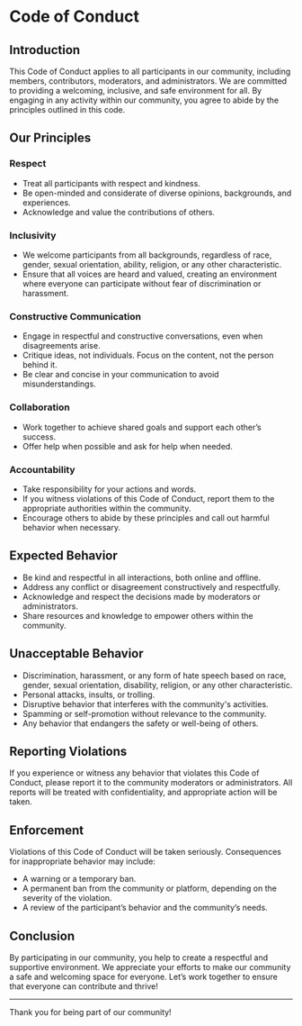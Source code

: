 # Code of Conduct

## Introduction

This Code of Conduct applies to all participants in our community, including members, contributors, moderators, and administrators. We are committed to providing a welcoming, inclusive, and safe environment for all. By engaging in any activity within our community, you agree to abide by the principles outlined in this code.

## Our Principles

### Respect

- Treat all participants with respect and kindness.
- Be open-minded and considerate of diverse opinions, backgrounds, and experiences.
- Acknowledge and value the contributions of others.

### Inclusivity

- We welcome participants from all backgrounds, regardless of race, gender, sexual orientation, ability, religion, or any other characteristic.
- Ensure that all voices are heard and valued, creating an environment where everyone can participate without fear of discrimination or harassment.

### Constructive Communication

- Engage in respectful and constructive conversations, even when disagreements arise.
- Critique ideas, not individuals. Focus on the content, not the person behind it.
- Be clear and concise in your communication to avoid misunderstandings.

### Collaboration

- Work together to achieve shared goals and support each other’s success.
- Offer help when possible and ask for help when needed.

### Accountability

- Take responsibility for your actions and words.
- If you witness violations of this Code of Conduct, report them to the appropriate authorities within the community.
- Encourage others to abide by these principles and call out harmful behavior when necessary.

## Expected Behavior

- Be kind and respectful in all interactions, both online and offline.
- Address any conflict or disagreement constructively and respectfully.
- Acknowledge and respect the decisions made by moderators or administrators.
- Share resources and knowledge to empower others within the community.

## Unacceptable Behavior

- Discrimination, harassment, or any form of hate speech based on race, gender, sexual orientation, disability, religion, or any other characteristic.
- Personal attacks, insults, or trolling.
- Disruptive behavior that interferes with the community's activities.
- Spamming or self-promotion without relevance to the community.
- Any behavior that endangers the safety or well-being of others.

## Reporting Violations

If you experience or witness any behavior that violates this Code of Conduct, please report it to the community moderators or administrators. All reports will be treated with confidentiality, and appropriate action will be taken.

## Enforcement

Violations of this Code of Conduct will be taken seriously. Consequences for inappropriate behavior may include:

- A warning or a temporary ban.
- A permanent ban from the community or platform, depending on the severity of the violation.
- A review of the participant’s behavior and the community’s needs.

## Conclusion

By participating in our community, you help to create a respectful and supportive environment. We appreciate your efforts to make our community a safe and welcoming space for everyone. Let’s work together to ensure that everyone can contribute and thrive!

---

Thank you for being part of our community!

